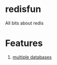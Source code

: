 redisfun
========

All bits about redis

Features
========
1. [multiple databases](http://www.rediscookbook.org/multiple_databases.html)
